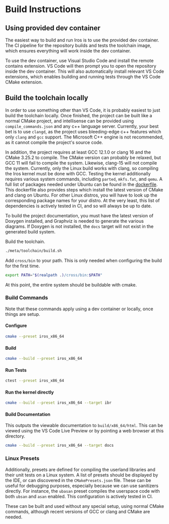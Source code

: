 # Build Instructions

## Using provided dev container

The easiest way to build and run Iros is to use the provided dev container. The CI pipeline for the repository builds
and tests the toolchain image, which ensures everything will work inside the dev container.

To use the dev container, use Visual Studio Code and install the remote contains extension. VS Code will then prompt you
to open the repository inside the dev container. This will also automatically install relevant VS Code extensions, which
enables building and running tests through the VS Code CMake extension.

## Build the toolchain locally

In order to use something other than VS Code, it is probably easiest to just build the toolchain locally. Once finished,
the project can be built like a normal CMake project, and intellisense can be provided using `compile_commands.json` and
any c++ language server. Currently, your best bet is to use `clangd`, as the project uses bleeding-edge c++ features
which only `clang` and `gcc` support. The Microsoft C++ engine is not recommended, as it cannot compile the project's
source code.

In addition, the project requires at least GCC 12.1.0 or clang 16 and the CMake 3.25.2 to compile. The CMake version can
probably be relaxed, but GCC 11 will fail to compile the system. Likewise, clang-15 will not compile the system.
Currently, only the Linux build works with clang, so compiling the Iros kernel must be done with GCC. Testing the kernel
additionally requires various system commands, including `parted`, `mkfs.fat`, and `qemu`. A full list of packages
needed under Ubuntu can be found in the
[dockerfile](https://github.com/ColeTrammer/iros/tree/iris/meta/docker/Dockerfile). This dockerfile also provides steps
which install the latest version of CMake and clang on Ubuntu. For other Linux distros, you will have to look up the
corresponding package names for your distro. At the very least, this list of dependencies is actively tested in CI, and
so will always be up to date.

To build the project documentation, you must have the latest version of Doxygen installed, and Graphviz is needed to
generate the various diagrams. If Doxygen is not installed, the `docs` target will not exist in the generated build
system.

Build the toolchain.

```sh
./meta/toolchain/build.sh
```

Add `cross/bin` to your path. This is only needed when configuring the build for the first time.

```sh
export PATH="$(realpath .)/cross/bin:$PATH"
```

At this point, the entire system should be buildable with cmake.

### Build Commands

Note that these commands apply using a dev container or locally, once things are setup.

#### Configure

```sh
cmake --preset iros_x86_64
```

#### Build

```sh
cmake --build --preset iros_x86_64
```

#### Run Tests

```sh
ctest --preset iros_x86_64
```

#### Run the kernel directly

```sh
cmake --build --preset iros_x86_64 --target ibr
```

#### Build Documentation

This outputs the viewable documentation to `build/x86_64/html`. This can be viewed using the VS Code Live Preview or by
pointing a web browser at this directory.

```sh
cmake --build --preset iros_x86_64 --target docs
```

### Linux Presets

Additionally, presets are defined for compiling the userland libraries and their unit tests on a Linux system. A list of
presets should be displayed by the IDE, or can discovered in the `CMakePresets.json` file. These can be useful for
debugging purposes, especially because we can use sanitizers directly. For instance, the `ubasan` preset compiles the
userspace code with both `ubsan` and `asan` enabled. This configuration is actively tested in CI.

These can be built and used without any special setup, using normal CMake commands, although recent versions of GCC or
clang and CMake are needed.

